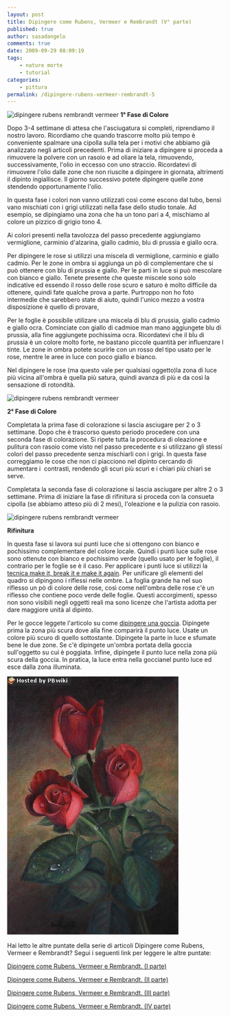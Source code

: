 ```yaml
---
layout: post
title: Dipingere come Rubens, Vermeer e Rembrandt (V° parte)
published: true
author: sasadangelo
comments: true
date: 2009-09-29 08:09:19
tags:
    - nature morte
    - tutorial
categories:
    - pittura
permalink: /dipingere-rubens-vermeer-rembrandt-5
---
```


![dipingere rubens rembrandt vermeer](https://www.disegnoepittura.it/wp-content/uploads/rose-fig1-thumb.JPG "dipingere rubens rembrandt vermeer") **1° Fase di Colore**

Dopo 3-4 settimane di attesa che l'asciugatura si completi, riprendiamo il nostro lavoro. Ricordiamo che quando trascorre molto più tempo è conveniente spalmare una cipolla sulla tela per i motivi che abbiamo già analizzato negli articoli precedenti. Prima di iniziare a dipingere si proceda a rimuovere la polvere con un rasoio e ad oliare la tela, rimuovendo, successivamente, l'olio in eccesso con uno straccio. Ricordatevi di rimuovere l'olio dalle zone che non riuscite a dipingere in giornata, altrimenti il dipinto ingiallisce. Il giorno successivo potete dipingere quelle zone stendendo opportunamente l'olio.

In questa fase i colori non vanno utilizzati così come escono dal tubo, bensì vano mischiati con i grigi utilizzati nella fase dello studio tonale. Ad esempio, se dipingiamo una zona che ha un tono pari a 4, mischiamo al colore un pizzico di grigio tono 4.

Ai colori presenti nella tavolozza del passo precedente aggiungiamo vermiglione, carminio d'alzarina, giallo cadmio, blu di prussia e giallo ocra.

Per dipingere le rose si utilizzi una miscela di vermiglione, carminio e giallo cadmio. Per le zone in ombra si aggiunga un pò di complementare che si può ottenere con blu di prussia e giallo. Per le parti in luce si può mescolare con bianco e giallo. Tenete presente che queste miscele sono solo indicative ed essendo il rosso delle rose scuro e saturo è molto difficile da ottenere, quindi fate qualche prova a parte. Purtroppo non ho foto intermedie che sarebbero state di aiuto, quindi l'unico mezzo a vostra disposizione è quello di provare,

Per le foglie è possibile utilizare una miscela di blu di prussia, giallo cadmio e giallo ocra. Cominciate con giallo di cadmioe man mano aggiungete blu di prussia, alla fine aggiungete pochissima ocra. Ricordatevi che il blu di prussia è un colore molto forte, ne bastano piccole quantità per influenzare l tinte. Le zone in ombra potete scurirle con un rosso del tipo usato per le rose, mentre le aree in luce con poco giallo e bianco.

Nel dipingere le rose (ma questo vale per qualsiasi oggetto)la zona di luce più vicina all'ombra è quella più satura, quindi avanza di più e da così la sensazione di rotondità.

![dipingere rubens rembrandt vermeer](https://www.disegnoepittura.it/wp-content/uploads/flemish-rose-1st-layer1.jpg "dipingere rubens rembrandt vermeer")

**2° Fase di Colore**

Completata la prima fase di colorazione si lascia asciugare per 2 o 3 settimane. Dopo che è trascorso questo periodo procedere con una seconda fase di colorazione. Si ripete tutta la procedura di oleazione e pulitura con rasoio come visto nel passo precedente e si utilizzano gli stessi colori del passo precedente senza mischiarli con i grigi. In questa fase correggiamo le cose che non ci piacciono nel dipinto cercando di aumentare i  contrasti, rendendo gli scuri più scuri e i chiari più chiari se serve.

Completata la seconda fase di colorazione si lascia asciugare per altre 2 o 3 settimane. Prima di iniziare la fase di rifinitura si proceda con la consueta cipolla (se abbiamo atteso più di 2 mesi), l'oleazione e la pulizia con rasoio.

![dipingere rubens rembrandt vermeer](https://www.disegnoepittura.it/wp-content/uploads/flemish-rose-2st-layer1.jpg "dipingere rubens rembrandt vermeer")

**Rifinitura**

In questa fase si lavora sui punti luce che si ottengono con bianco e pochissimo complementare del colore locale. Quindi i punti luce sulle rose sono ottenute con bianco e pochissimo verde (quello usato per le foglie), il contrario per le foglie se è il caso. Per applicare i punti luce si utilizzi la [tecnica make it, break it e make it again](https://www.disegnoepittura.it/dipingere-mela/). Per unificare gli elementi del quadro si dipingono i riflessi nelle ombre. La foglia grande ha nel suo riflesso un pò di colore delle rose, così come nell'ombra delle rose c'è un riflesso che contiene poco verde delle foglie. Questi accorgimenti, spesso non sono visibili negli oggetti reali ma sono licenze che l'artista adotta per dare maggiore unità al dipinto.

Per le gocce leggete l'articolo su come [dipingere una goccia](https://www.disegnoepittura.it/dipingere-una-goccia/). Dipingete prima la zona più scura dove alla fine comparirà il punto luce. Usate un colore più scuro di quello sottostante. Dipingete la parte in luce e sfumate bene le due zone. Se c'è dipingete un'ombra portata della goccia sull'oggetto su cui è poggiata. Infine, dipingete il punto luce nella zona più scura della goccia. In pratica, la luce entra nella goccianel punto luce ed esce dalla zona illuminata.

![dipingere rubens rembrandt vermeer](/wp-content/uploads/rose-fig1.jpg "dipingere rubens rembrandt vermeer")

Hai letto le altre puntate della serie di articoli Dipingere come Rubens, Vermeer e Rembrandt? Segui i seguenti link per leggere le altre puntate:

[Dipingere come Rubens, Vermeer e Rembrandt. (I parte)](https://www.disegnoepittura.it/dipingere-rubens-vermeer-rembrandt/)

[](https://www.disegnoepittura.it/dipingere-rubens-vermeer-rembrandt-5/)

[Dipingere come Rubens, Vermeer e Rembrandt. (II parte)](https://www.disegnoepittura.it/dipingere-rubens-vermeer-rembrandt-2/)

[Dipingere come Rubens, Vermeer e Rembrandt. (III parte)](https://www.disegnoepittura.it/dipingere-rubens-vermeer-rembrandt-3/)

[Dipingere come Rubens, Vermeer e Rembrandt. (IV parte)](https://www.disegnoepittura.it/dipingere-rubens-vermeer-rembrandt-4/)

[](https://www.disegnoepittura.it/dipingere-rubens-vermeer-rembrandt-5/)
